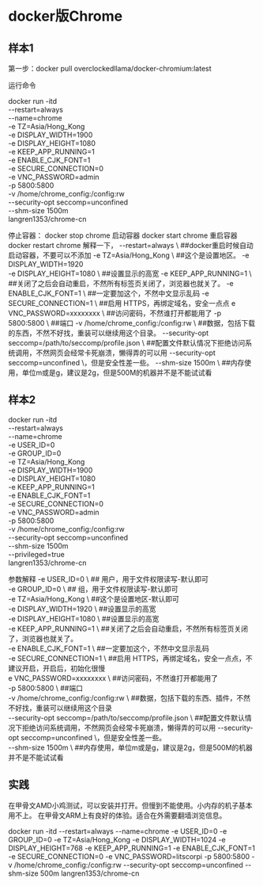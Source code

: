 # docker版Chrome

## 样本1
第一步：docker pull overclockedllama/docker-chromium:latest

运行命令

docker run -itd \
    --restart=always \
    --name=chrome \
    -e TZ=Asia/Hong_Kong \
    -e DISPLAY_WIDTH=1900 \
    -e DISPLAY_HEIGHT=1080 \
    -e KEEP_APP_RUNNING=1 \
    -e ENABLE_CJK_FONT=1 \
    -e SECURE_CONNECTION=0 \
    -e VNC_PASSWORD=admin \
    -p 5800:5800 \
    -v /home/chrome_config:/config:rw \
    --security-opt seccomp=unconfined \
    --shm-size 1500m \
    langren1353/chrome-cn

停止容器：
docker stop chrome
启动容器
docker start chrome
重启容器
docker restart chrome
解释一下，
--restart=always \  ##docker重启时候自动启动容器，不要可以不添加
-e TZ=Asia/Hong_Kong \ ##这个是设置地区。
-e DISPLAY_WIDTH=1920 \
-e DISPLAY_HEIGHT=1080 \ ##设置显示的高宽
-e KEEP_APP_RUNNING=1 \ ##关闭了之后会自动重启，不然所有标签页关闭了，浏览器也就关了。
-e ENABLE_CJK_FONT=1 \ ##一定要加这个，不然中文显示乱码
-e SECURE_CONNECTION=1 \ ##启用 HTTPS，再绑定域名，安全一点点
e VNC_PASSWORD=xxxxxxxx \ ##访问密码，不然谁打开都能用了
-p 5800:5800 \ ##端口
-v /home/chrome_config:/config:rw \ ##数据，包括下载的东西，不然不好找，重装可以继续用这个目录。
--security-opt seccomp=/path/to/seccomp/profile.json \ ##配置文件默认情况下拒绝访问系统调用，不然网页会经常卡死崩溃，懒得弄的可以用 --security-opt seccomp=unconfined \，但是安全性差一些。
--shm-size 1500m \ ##内存使用，单位m或是g，建议是2g，但是500M的机器并不是不能试试看

## 样本2
docker run -itd \
    --restart=always \
    --name=chrome \
    -e USER_ID=0 \
    -e GROUP_ID=0 \
    -e TZ=Asia/Hong_Kong \
    -e DISPLAY_WIDTH=1900 \
    -e DISPLAY_HEIGHT=1080 \
    -e KEEP_APP_RUNNING=1 \
    -e ENABLE_CJK_FONT=1 \
    -e SECURE_CONNECTION=0 \
    -e VNC_PASSWORD=admin \
    -p 5800:5800 \
    -v /home/chrome_config:/config:rw \
    --security-opt seccomp=unconfined \
    --shm-size 1500m \
    --privileged=true \
    langren1353/chrome-cn

参数解释
-e USER_ID=0 \ ## 用户，用于文件权限读写-默认即可  
-e GROUP_ID=0 \ ## 组，用于文件权限读写-默认即可  
-e TZ=Asia/Hong_Kong \ ##这个是设置地区-默认即可  
-e DISPLAY_WIDTH=1920 \ ##设置显示的高宽  
-e DISPLAY_HEIGHT=1080 \ ##设置显示的高宽  
-e KEEP_APP_RUNNING=1 \ ##关闭了之后会自动重启，不然所有标签页关闭了，浏览器也就关了。  
-e ENABLE_CJK_FONT=1 \ ##一定要加这个，不然中文显示乱码  
-e SECURE_CONNECTION=1 \ ##启用 HTTPS，再绑定域名，安全一点点，不建议开启，开启后，初始化很慢  
e VNC_PASSWORD=xxxxxxxx \ ##访问密码，不然谁打开都能用了  
-p 5800:5800 \ ##端口  
-v /home/chrome_config:/config:rw \ ##数据，包括下载的东西、插件，不然不好找，重装可以继续用这个目录  
--security-opt seccomp=/path/to/seccomp/profile.json \ ##配置文件默认情况下拒绝访问系统调用，不然网页会经常卡死崩溃，懒得弄的可以用 --security-opt seccomp=unconfined \，但是安全性差一些。   
--shm-size 1500m \ ##内存使用，单位m或是g，建议是2g，但是500M的机器并不是不能试试看    

## 实践
在甲骨文AMD小鸡测试，可以安装并打开。但慢到不能使用。小内存的机子基本用不上。
在甲骨文ARM上有良好的体验。适合在外需要翻墙浏览信息。

    
docker run -itd --restart=always --name=chrome -e USER_ID=0 -e GROUP_ID=0 -e TZ=Asia/Hong_Kong -e DISPLAY_WIDTH=1024 -e DISPLAY_HEIGHT=768 -e KEEP_APP_RUNNING=1 -e ENABLE_CJK_FONT=1 -e SECURE_CONNECTION=0 -e VNC_PASSWORD=litscorpi -p 5800:5800 -v /home/chrome_config:/config:rw --security-opt seccomp=unconfined --shm-size 500m langren1353/chrome-cn

    
